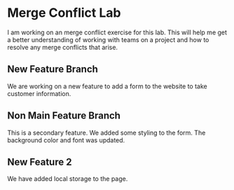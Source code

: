 # Merge Conflict Lab 

I am working on an merge conflict exercise for this lab. This will help me get a better understanding of working with teams on a project and how to resolve any merge conflicts that arise.

## New Feature Branch

We are working on a new feature to add a form to the website to take customer information.

## Non Main Feature Branch

This is a secondary feature. We added some styling to the form. The background color and font was updated. 

## New Feature 2

We have added local storage to the page.